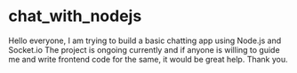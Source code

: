 # chat_with_nodejs

Hello everyone, 
I am trying to build a basic chatting app using Node.js and Socket.io
The project is ongoing currently and if anyone is willing to guide me and write frontend code for the same, it would be great help.
Thank you.